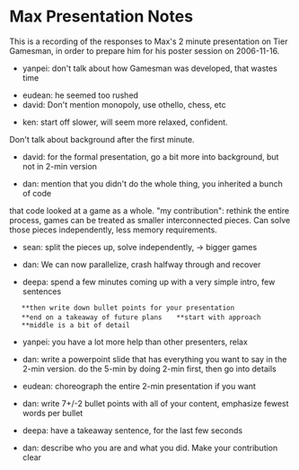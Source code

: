 Max Presentation Notes
======================

This is a recording of the responses to Max's 2 minute presentation on Tier Gamesman, in order to prepare him for his poster session on 2006-11-16.

-   yanpei: don't talk about how Gamesman was developed, that wastes time

<!-- -->

-   eudean: he seemed too rushed
-   david: Don't mention monopoly, use othello, chess, etc

<!-- -->

-   ken: start off slower, will seem more relaxed, confident.

Don't talk about background after the first minute.

-   david: for the formal presentation, go a bit more into background, but not in 2-min version

<!-- -->

-   dan: mention that you didn't do the whole thing, you inherited a bunch of code

that code looked at a game as a whole. "my contribution": rethink the entire process, games can be treated as smaller interconnected pieces. Can solve those pieces independently, less memory requirements.

-   sean: split the pieces up, solve independently, -&gt; bigger games

<!-- -->

-   dan: We can now parallelize, crash halfway through and recover

<!-- -->

-   deepa: spend a few minutes coming up with a very simple intro, few sentences

`   **then write down bullet points for your presentation`
`   **end on a takeaway of future plans`
`   **start with approach`
`   **middle is a bit of detail`

-   yanpei: you have a lot more help than other presenters, relax

<!-- -->

-   dan: write a powerpoint slide that has everything you want to say in the 2-min version. do the 5-min by doing 2-min first, then go into details

<!-- -->

-   eudean: choreograph the entire 2-min presentation if you want

<!-- -->

-   dan: write 7+/-2 bullet points with all of your content, emphasize fewest words per bullet

<!-- -->

-   deepa: have a takeaway sentence, for the last few seconds

<!-- -->

-   dan: describe who you are and what you did. Make your contribution clear

